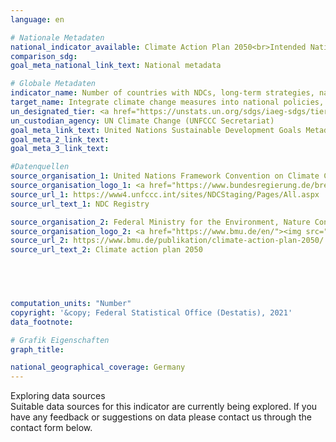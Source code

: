 ```yaml
---
language: en    

# Nationale Metadaten    
national_indicator_available: Climate Action Plan 2050<br>Intended Nationally Determined Contribution of the EU and its member States    
comparison_sdg:     
goal_meta_national_link_text: National metadata    

# Globale Metadaten    
indicator_name: Number of countries with NDCs, long-term strategies, national adaptation plans, strategies as reported in adaptation communications and national communications    
target_name: Integrate climate change measures into national policies, strategies and planning    
un_designated_tier: <a href="https://unstats.un.org/sdgs/iaeg-sdgs/tier-classification/" title="Click here for more information on the UN tier classification.">Tier II</a>    
un_custodian_agency: UN Climate Change (UNFCCC Secretariat)    
goal_meta_link_text: United Nations Sustainable Development Goals Metadata    
goal_meta_2_link_text:     
goal_meta_3_link_text:     

#Datenquellen
source_organisation_1: United Nations Framework Convention on Climate Change (UNFCCC)
source_organisation_logo_1: <a href="https://www.bundesregierung.de/breg-de"><img src="https://g205sdgs.github.io/sdg-indicators/public/OrgImgEn/unfccc.png" alt="Logo unfccc" style="height:60px; width:148px" /></a>
source_url_1: https://www4.unfccc.int/sites/NDCStaging/Pages/All.aspx
source_url_text_1: NDC Registry

source_organisation_2: Federal Ministry for the Environment, Nature Conservation and Nuclear Safety
source_organisation_logo_2: <a href="https://www.bmu.de/en/"><img src="https://g205sdgs.github.io/sdg-indicators/public/OrgImgEn/bmu.png" alt="Logo bmu" style="height:60px; width:148px" /></a>
source_url_2: https://www.bmu.de/publikation/climate-action-plan-2050/
source_url_text_2: Climate action plan 2050




    
computation_units: "Number"    
copyright: '&copy; Federal Statistical Office (Destatis), 2021'    
data_footnote:     

# Grafik Eigenschaften    
graph_title:     

national_geographical_coverage: Germany    
---
```


<span class="status notstarted"> Exploring data sources </span><br>
Suitable data sources for this indicator are currently being explored.
If you have any feedback or suggestions on data please contact us through the contact form below.